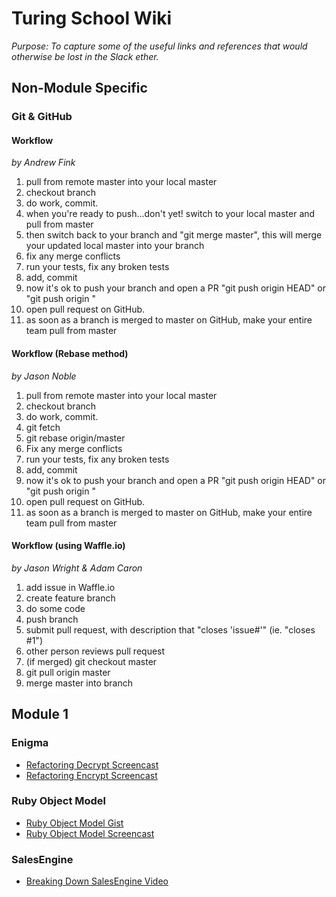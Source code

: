 # Turing School Wiki
*Purpose: To capture some of the useful links and references that would otherwise be lost in the Slack ether.*

## Non-Module Specific
### Git & GitHub
#### Workflow
*by Andrew Fink*

1. pull from remote master into your local master
2. checkout branch
3. do work, commit.
4. when you're ready to push...don't yet! switch to your local master and pull from master
5. then switch back to your branch and "git merge master", this will merge your updated local master into your branch
6. fix any merge conflicts
7. run your tests, fix any broken tests
8. add, commit
9. now it's ok to push your branch and open a PR "git push origin HEAD" or "git push origin <branch name>"
10. open pull request on GitHub.
11. as soon as a branch is merged to master on GitHub, make your entire team pull from master

#### Workflow (Rebase method)
*by Jason Noble*

1. pull from remote master into your local master
2. checkout branch
3. do work, commit.
4. git fetch
5. git rebase origin/master
6. Fix any merge conflicts
7. run your tests, fix any broken tests
8. add, commit
9. now it's ok to push your branch and open a PR "git push origin HEAD" or "git push origin <branch name>"
10. open pull request on GitHub.
11. as soon as a branch is merged to master on GitHub, make your entire team pull from master

#### Workflow (using Waffle.io)
*by Jason Wright & Adam Caron*

1. add issue in Waffle.io
2. create feature branch
3. do some code
4. push branch
5. submit pull request, with description that "closes 'issue#'" (ie. "closes #1")
6. other person reviews pull request
7. (if merged) git checkout master
8. git pull origin master
9. merge master into branch

## Module 1
### Enigma
* [Refactoring Decrypt Screencast](https://s3.amazonaws.com/josh.cheek/screencasts/Enigma-decryption.mp4)
* [Refactoring Encrypt Screencast](https://s3.amazonaws.com/josh.cheek/screencasts/Enigma-refactor-encryption-2.mp4)

### Ruby Object Model
* [Ruby Object Model Gist](https://gist.github.com/JoshCheek/8ea9796b823e8fbbc019)
* [Ruby Object Model Screencast](https://s3.amazonaws.com/josh.cheek/screencasts/object-model-bindings-locals-the-stack.mp4)

### SalesEngine
* [Breaking Down SalesEngine Video](https://vimeo.com/117419652)
